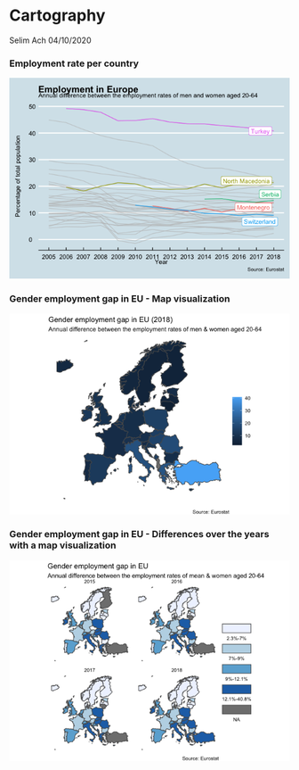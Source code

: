 Cartography
================
Selim Ach
04/10/2020

### Employment rate per country

![](cartography_files/figure-gfm/unnamed-chunk-2-1.png)<!-- -->

### Gender employment gap in EU - Map visualization

![](cartography_files/figure-gfm/unnamed-chunk-3-1.png)<!-- -->

### Gender employment gap in EU - Differences over the years with a map visualization

![](cartography_files/figure-gfm/unnamed-chunk-4-1.png)<!-- -->
